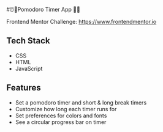 #⏰🍅Pomodoro Timer App 🍅⏰

Frontend Mentor Challenge: https://www.frontendmentor.io 


## Tech Stack
- CSS
- HTML
- JavaScript 


## Features 

- Set a pomodoro timer and short & long break timers 
- Customize how long each timer runs for
- Set preferences for colors and fonts
- See a circular progress bar on timer

